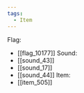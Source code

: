 ```yaml
---
tags:
  - Item
---
```

Flag:
- [[flag_10177]]
Sound:
- [[sound_43]]
- [[sound_17]]
- [[sound_44]]
Item:
- [[item_505]]
